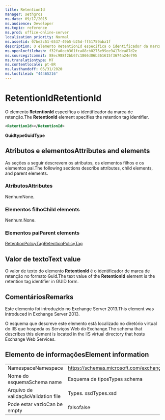 ```yaml
---
title: RetentionId
manager: sethgros
ms.date: 09/17/2015
ms.audience: Developer
ms.topic: reference
ms.prod: office-online-server
localization_priority: Normal
ms.assetid: 07be3c51-6537-49b5-b25d-ff51759aba1f
description: O elemento RetentionId especifica o identificador da marca de retenção.
ms.openlocfilehash: f32fa0ceb301fca88cb0275e99ee9417dea87d2e
ms.sourcegitcommit: 88ec988f2bb67c1866d06b361615f3674a24e795
ms.translationtype: MT
ms.contentlocale: pt-BR
ms.lasthandoff: 05/31/2020
ms.locfileid: "44465216"
---
```

# <a name="retentionid"></a><span data-ttu-id="c485f-103">RetentionId</span><span class="sxs-lookup"><span data-stu-id="c485f-103">RetentionId</span></span>

<span data-ttu-id="c485f-104">O elemento **RetentionId** especifica o identificador da marca de retenção.</span><span class="sxs-lookup"><span data-stu-id="c485f-104">The **RetentionId** element specifies the retention tag identifier.</span></span> 
  
```XML
<RetentionId></RetentionId>
```

 <span data-ttu-id="c485f-105">**Guidtype**</span><span class="sxs-lookup"><span data-stu-id="c485f-105">**GuidType**</span></span>
## <a name="attributes-and-elements"></a><span data-ttu-id="c485f-106">Atributos e elementos</span><span class="sxs-lookup"><span data-stu-id="c485f-106">Attributes and elements</span></span>

<span data-ttu-id="c485f-107">As seções a seguir descrevem os atributos, os elementos filhos e os elementos pai.</span><span class="sxs-lookup"><span data-stu-id="c485f-107">The following sections describe attributes, child elements, and parent elements.</span></span>
  
### <a name="attributes"></a><span data-ttu-id="c485f-108">Atributos</span><span class="sxs-lookup"><span data-stu-id="c485f-108">Attributes</span></span>

<span data-ttu-id="c485f-109">Nenhum</span><span class="sxs-lookup"><span data-stu-id="c485f-109">None.</span></span>
  
### <a name="child-elements"></a><span data-ttu-id="c485f-110">Elementos filho</span><span class="sxs-lookup"><span data-stu-id="c485f-110">Child elements</span></span>

<span data-ttu-id="c485f-111">Nenhum.</span><span class="sxs-lookup"><span data-stu-id="c485f-111">None.</span></span>
  
### <a name="parent-elements"></a><span data-ttu-id="c485f-112">Elementos pai</span><span class="sxs-lookup"><span data-stu-id="c485f-112">Parent elements</span></span>

[<span data-ttu-id="c485f-113">RetentionPolicyTag</span><span class="sxs-lookup"><span data-stu-id="c485f-113">RetentionPolicyTag</span></span>](retentionpolicytag.md)
  
## <a name="text-value"></a><span data-ttu-id="c485f-114">Valor de texto</span><span class="sxs-lookup"><span data-stu-id="c485f-114">Text value</span></span>

<span data-ttu-id="c485f-115">O valor de texto do elemento **RetentionId** é o identificador de marca de retenção no formato Guid.</span><span class="sxs-lookup"><span data-stu-id="c485f-115">The text value of the **RetentionId** element is the retention tag identifier in GUID form.</span></span> 
  
## <a name="remarks"></a><span data-ttu-id="c485f-116">Comentários</span><span class="sxs-lookup"><span data-stu-id="c485f-116">Remarks</span></span>

<span data-ttu-id="c485f-117">Este elemento foi introduzido no Exchange Server 2013.</span><span class="sxs-lookup"><span data-stu-id="c485f-117">This element was introduced in Exchange Server 2013.</span></span>
  
<span data-ttu-id="c485f-118">O esquema que descreve este elemento está localizado no diretório virtual do IIS que hospeda os Serviços Web do Exchange.</span><span class="sxs-lookup"><span data-stu-id="c485f-118">The schema that describes this element is located in the IIS virtual directory that hosts Exchange Web Services.</span></span>
  
## <a name="element-information"></a><span data-ttu-id="c485f-119">Elemento de informações</span><span class="sxs-lookup"><span data-stu-id="c485f-119">Element information</span></span>

|||
|:-----|:-----|
|<span data-ttu-id="c485f-120">Namespace</span><span class="sxs-lookup"><span data-stu-id="c485f-120">Namespace</span></span>  <br/> |https://schemas.microsoft.com/exchange/services/2006/types  <br/> |
|<span data-ttu-id="c485f-121">Nome do esquema</span><span class="sxs-lookup"><span data-stu-id="c485f-121">Schema name</span></span>  <br/> |<span data-ttu-id="c485f-122">Esquema de tipos</span><span class="sxs-lookup"><span data-stu-id="c485f-122">Types schema</span></span>  <br/> |
|<span data-ttu-id="c485f-123">Arquivo de validação</span><span class="sxs-lookup"><span data-stu-id="c485f-123">Validation file</span></span>  <br/> |<span data-ttu-id="c485f-124">Types. xsd</span><span class="sxs-lookup"><span data-stu-id="c485f-124">Types.xsd</span></span>  <br/> |
|<span data-ttu-id="c485f-125">Pode estar vazio</span><span class="sxs-lookup"><span data-stu-id="c485f-125">Can be empty</span></span>  <br/> |<span data-ttu-id="c485f-126">falso</span><span class="sxs-lookup"><span data-stu-id="c485f-126">false</span></span>  <br/> |
   

